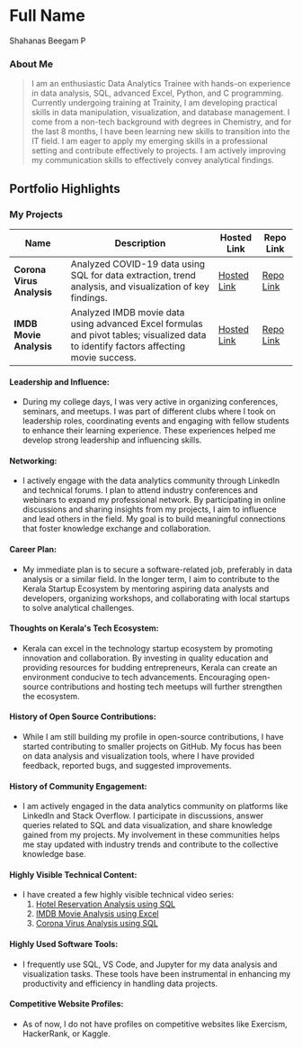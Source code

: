 # Full Name 
Shahanas Beegam P

### About Me

> I am an enthusiastic Data Analytics Trainee with hands-on experience in data analysis, SQL, advanced Excel, Python, and C programming. Currently undergoing training at Trainity, I am developing practical skills in data manipulation, visualization, and database management. I come from a non-tech background with degrees in Chemistry, and for the last 8 months, I have been learning new skills to transition into the IT field. I am eager to apply my emerging skills in a professional setting and contribute effectively to projects. I am actively improving my communication skills to effectively convey analytical findings.

## Portfolio Highlights

### My Projects

| Name                      | Description                                                  | Hosted Link                             | Repo Link                                                                 |
|---------------------------|--------------------------------------------------------------|-----------------------------------------|--------------------------------------------------------------------------|
| **Corona Virus Analysis** | Analyzed COVID-19 data using SQL for data extraction, trend analysis, and visualization of key findings. | [Hosted Link](#)                         | [Repo Link](https://github.com/shahanasbeegam/Corona-Virus-Analysis)     |
| **IMDB Movie Analysis**   | Analyzed IMDB movie data using advanced Excel formulas and pivot tables; visualized data to identify factors affecting movie success. | [Hosted Link](#)                         | [Repo Link](https://github.com/shahanasbeegam/IMDB-Analysis-using-Excel)  |

#### Leadership and Influence:

- During my college days, I was very active in organizing conferences, seminars, and meetups. I was part of different clubs where I took on leadership roles, coordinating events and engaging with fellow students to enhance their learning experience. These experiences helped me develop strong leadership and influencing skills.

#### Networking:

- I actively engage with the data analytics community through LinkedIn and technical forums. I plan to attend industry conferences and webinars to expand my professional network. By participating in online discussions and sharing insights from my projects, I aim to influence and lead others in the field. My goal is to build meaningful connections that foster knowledge exchange and collaboration.

#### Career Plan:

- My immediate plan is to secure a software-related job, preferably in data analysis or a similar field. In the longer term, I aim to contribute to the Kerala Startup Ecosystem by mentoring aspiring data analysts and developers, organizing workshops, and collaborating with local startups to solve analytical challenges.

#### Thoughts on Kerala's Tech Ecosystem:

- Kerala can excel in the technology startup ecosystem by promoting innovation and collaboration. By investing in quality education and providing resources for budding entrepreneurs, Kerala can create an environment conducive to tech advancements. Encouraging open-source contributions and hosting tech meetups will further strengthen the ecosystem.

#### History of Open Source Contributions:

- While I am still building my profile in open-source contributions, I have started contributing to smaller projects on GitHub. My focus has been on data analysis and visualization tools, where I have provided feedback, reported bugs, and suggested improvements.

#### History of Community Engagement:

- I am actively engaged in the data analytics community on platforms like LinkedIn and Stack Overflow. I participate in discussions, answer queries related to SQL and data visualization, and share knowledge gained from my projects. My involvement in these communities helps me stay updated with industry trends and contribute to the collective knowledge base.

#### Highly Visible Technical Content:

- I have created a few highly visible technical video series:
  1. [Hotel Reservation Analysis using SQL](https://youtu.be/e1NbWlkBPNs)
  2. [IMDB Movie Analysis using Excel](https://youtu.be/Fc8Iro6YnWw)
  3. [Corona Virus Analysis using SQL](https://youtu.be/7AyCBPcWhN0)
  

#### Highly Used Software Tools:

- I frequently use SQL, VS Code, and Jupyter for my data analysis and visualization tasks. These tools have been instrumental in enhancing my productivity and efficiency in handling data projects.

#### Competitive Website Profiles:

- As of now, I do not have profiles on competitive websites like Exercism, HackerRank, or Kaggle.
